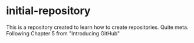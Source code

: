 # initial-repository
This is a repository created to learn how to create repositories. Quite meta. Following Chapter 5 from "Introducing GitHub"
